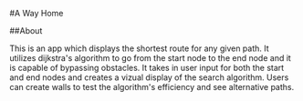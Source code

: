 #A Way Home

##About

This is an app which displays the shortest route for any given path.
It utilizes dijkstra's algorithm to go from the start node to the end node and it is capable of bypassing obstacles. It takes in user input for both the start and end nodes and creates a vizual display of the search algorithm. Users can create walls to test the algorithm's efficiency and see alternative paths.
